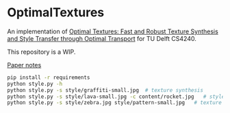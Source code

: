 # OptimalTextures
An implementation of [Optimal Textures: Fast and Robust Texture Synthesis and Style Transfer through Optimal Transport](https://arxiv.org/abs/2010.14702) for TU Delft CS4240.

This repository is a WIP.

[Paper notes](notes.md)

```bash
pip install -r requirements
python style.py -h
python style.py -s style/graffiti-small.jpg  # texture synthesis
python style.py -s style/lava-small.jpg -c content/rocket.jpg   # style transfer
python style.py -s style/zebra.jpg style/pattern-small.jpg   # texture mixing
```